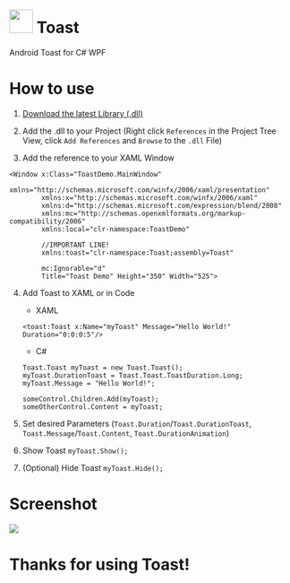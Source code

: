 # <img src="https://github.com/mrousavy/Toast/blob/master/ToastDemo/Resources/Toast_Icon.ico?raw=true" width="42"> Toast
Android Toast for C# WPF

# How to use
1. [Download the latest Library (.dll)](https://github.com/mrousavy/Toast/raw/master/Toast/bin/Release/Toast.dll)
2. Add the .dll to your Project 
(Right click `References` in the Project Tree View, click `Add References` and `Browse` to the `.dll` File)

3. Add the reference to your XAML Window
```
<Window x:Class="ToastDemo.MainWindow"
        xmlns="http://schemas.microsoft.com/winfx/2006/xaml/presentation"
        xmlns:x="http://schemas.microsoft.com/winfx/2006/xaml"
        xmlns:d="http://schemas.microsoft.com/expression/blend/2008"
        xmlns:mc="http://schemas.openxmlformats.org/markup-compatibility/2006"
        xmlns:local="clr-namespace:ToastDemo"

        //IMPORTANT LINE!
        xmlns:toast="clr-namespace:Toast;assembly=Toast"

        mc:Ignorable="d"
        Title="Toast Demo" Height="350" Width="525">
```

4. Add Toast to XAML or in Code

   * XAML
   ```
   <toast:Toast x:Name="myToast" Message="Hello World!" Duration="0:0:0:5"/>
   ```

   * C#
   ```
   Toast.Toast myToast = new Toast.Toast();
   myToast.DurationToast = Toast.Toast.ToastDuration.Long;
   myToast.Message = "Hello World!";
   
   someControl.Children.Add(myToast);
   someOtherControl.Content = myToast;
   ```

5. Set desired Parameters (`Toast.Duration`/`Toast.DurationToast`, `Toast.Message`/`Toast.Content`, `Toast.DurationAnimation`)
6. Show Toast `myToast.Show();`
7. (Optional) Hide Toast `myToast.Hide();`

# Screenshot
<img src="http://i.imgur.com/l5ACUtr.png">

# Thanks for using Toast!